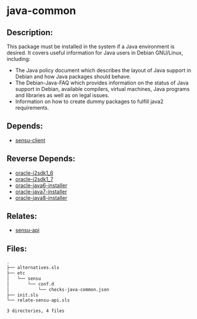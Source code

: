 # java-common

## Description:

This package must be installed in the system if a Java environment is desired. It covers useful information for Java users in Debian GNU/Linux, including:
* The Java policy document which describes the layout of Java support in
  Debian and how Java packages should behave.
* The Debian-Java-FAQ which provides information on the status of
  Java support in Debian, available compilers, virtual machines, Java
  programs and libraries as well as on legal issues.
* Information on how to create dummy packages to fulfill java2
  requirements.

## Depends:

  -  [sensu-client](salt/sensu-client)

## Reverse Depends:

  -  [oracle-j2sdk1\_6](salt/oracle-j2sdk1_6)
  -  [oracle-j2sdk1\_7](salt/oracle-j2sdk1_7)
  -  [oracle-java6-installer](salt/oracle-java6-installer)
  -  [oracle-java7-installer](salt/oracle-java7-installer)
  -  [oracle-java8-installer](salt/oracle-java8-installer)

## Relates:

  -  [sensu-api](salt/sensu-api)

## Files:

```bash
.
├── alternatives.sls
├── etc
│   └── sensu
│       └── conf.d
│           └── checks-java-common.json
├── init.sls
└── relate-sensu-api.sls

3 directories, 4 files
```

